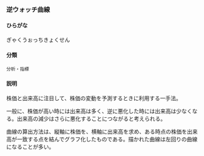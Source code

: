 <div style="display:none;">

## [あ行](securities-terms?id=あ行)
## [か行](securities-terms?id=か行)

</div>

### 逆ウォッチ曲線

#### ひらがな

ぎゃくうぉっちきょくせん

#### 分類

`分析・指標`

#### 説明

株価と出来高に注目して、株価の変動を予測するときに利用する一手法。
一般に、株価が高い時には出来高は多く、逆に悪化した時には出来高は少なくなる。出来高の減少はさらに悪化することにつながると考えられる。
曲線の算出方法は、縦軸に株価を、横軸に出来高を求め、ある時点の株価を出来高が一致する点を結んでグラフ化したものである。描かれた曲線は左回りの曲線になることが多い。

<div style="display:none;">

## [さ行](securities-terms?id=さ行)
## [た行](securities-terms?id=た行)
## [な行](securities-terms?id=な行)
## [は行](securities-terms?id=は行)
## [ま行](securities-terms?id=ま行)
## [や行](securities-terms?id=や行)
## [ら行](securities-terms?id=ら行)
## [わ行](securities-terms?id=わ行)
## [英数字・記号](securities-terms?id=英数字・記号)

</div>


